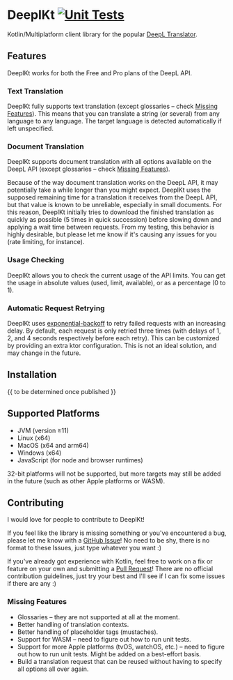# DeeplKt [![Unit Tests](https://github.com/Micha-ohne-el/DeeplKt/actions/workflows/unit-tests.yaml/badge.svg)](https://github.com/Micha-ohne-el/DeeplKt/actions/workflows/unit-tests.yaml)

Kotlin/Multiplatform client library for the popular [DeepL Translator](https://deepl.com).

## Features

DeeplKt works for both the Free and Pro plans of the DeepL API.

### Text Translation

DeeplKt fully supports text translation (except glossaries – check [Missing Features](#missing-features)). This means that you
can translate a string (or several) from any language to any language. The target language is detected automatically if left
unspecified.

### Document Translation

DeeplKt supports document translation with all options available on the DeepL API (except glossaries – check
[Missing Features](#missing-features)).

Because of the way document translation works on the DeepL API, it may potentially take a while longer than you might expect.
DeeplKt uses the supposed remaining time for a translation it receives from the DeepL API, but that value is known to be
unreliable, especially in small documents. For this reason, DeeplKt initially tries to download the finished translation as
quickly as possible (5 times in quick succession) before slowing down and applying a wait time between requests. From my
testing, this behavior is highly desirable, but please let me know if it's causing any issues for you (rate limiting, for
instance).

### Usage Checking

DeeplKt allows you to check the current usage of the API limits. You can get the usage in absolute values (used, limit,
available), or as a percentage (0 to 1).

### Automatic Request Retrying

DeeplKt uses [exponential-backoff](https://en.wikipedia.org/wiki/Exponential_backoff) to retry failed requests with an
increasing delay. By default, each request is only retried three times (with delays of 1, 2, and 4 seconds respectively before
each retry). This can be customized by providing an extra ktor configuration. This is not an ideal solution, and may change in
the future.

## Installation

{{ to be determined once published }}

## Supported Platforms

* JVM (version ≥11)
* Linux (x64)
* MacOS (x64 and arm64)
* Windows (x64)
* JavaScript (for node and browser runtimes)

32-bit platforms will not be supported, but more targets may still be added in the future (such as other Apple platforms or
WASM).

## Contributing

I would love for people to contribute to DeeplKt!

If you feel like the library is missing something or you've encountered a bug, please let me know with a
[GitHub Issue](https://github.com/Micha-ohne-el/DeeplKt/issues)! No need to be shy, there is no format to these Issues,
just type whatever you want :)

If you've already got experience with Kotlin, feel free to work on a fix or feature on your own and submitting a
[Pull Request](https://github.com/Micha-ohne-el/DeeplKt/pulls)! There are no official contribution guidelines, just try your
best and I'll see if I can fix some issues if there are any :)

### Missing Features

* Glossaries – they are not supported at all at the moment.
* Better handling of translation contexts.
* Better handling of placeholder tags (mustaches).
* Support for WASM – need to figure out how to run unit tests.
* Support for more Apple platforms (tvOS, watchOS, etc.) – need to figure out how to run unit tests.
  Might be added on a best-effort basis.
* Build a translation request that can be reused without having to specify all options all over again.
